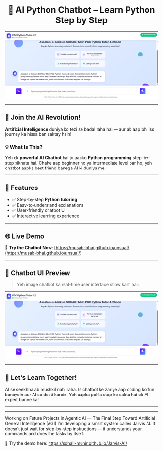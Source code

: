 <h1 align="center">🤖 AI Python Chatbot – Learn Python Step by Step</h1>

<p align="center">
  <img src="bandicam 2025-07-04 11-46-51-447.jpg" alt="Chatbot UI Preview" width="600"/>
</p>

---

## 🚀 Join the AI Revolution!

**Artificial Intelligence** duniya ko tezi se badal raha hai — aur ab aap bhi iss journey ka hissa ban saktay hain!

### 💡 What Is This?

Yeh ek **powerful AI Chatbot** hai jo aapko **Python programming** step-by-step sikhata hai. Chahe aap beginner ho ya intermediate level par ho, yeh chatbot aapka best friend banega AI ki duniya me.

---

## 🧠 Features

- ✅ Step-by-step **Python tutoring**
- ✅ Easy-to-understand explanations
- ✅ User-friendly chatbot UI
- ✅ Interactive learning experience

---

## 🌐 Live Demo

🔗 **Try the Chatbot Now**: [https://musab-bhai.github.io/unsual/](https://musab-bhai.github.io/unsual/)

---

## 📸 Chatbot UI Preview

> Yeh image chatbot ka real-time user interface show karti hai:

<p align="center">
  <img src="bandicam 2025-07-04 11-46-51-447.jpg" alt="Chatbot Screenshot" width="600"/>
</p>

---

## 🤝 Let’s Learn Together!

AI se seekhna ab mushkil nahi raha. Is chatbot ke zariye aap coding ko fun banayein aur AI se dosti karein. Yeh aapka pehla step ho sakta hai ek AI expert banne ka!

---


___________________________________________________________________


Working on Future Projects in Agentic AI — The Final Step Toward Artificial General Intelligence (AGI)
I’m developing a smart system called Jarvis AI. It doesn’t just wait for step-by-step instructions — it understands your commands and does the tasks by itself.

🔗 Try the demo here: https://sohail-munir.github.io/Jarvis-AI/
